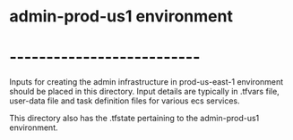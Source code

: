 # admin-prod-us1 environment
# --------------------------

Inputs for creating the admin infrastructure in prod-us-east-1 environment should be placed in this directory. Input details are typically in .tfvars file, user-data file and task definition files for various ecs services.

This directory also has the .tfstate pertaining to the admin-prod-us1 environment.